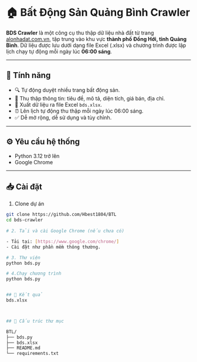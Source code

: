 # 🏠 Bất Động Sản Quảng Bình Crawler

**BDS Crawler** là một công cụ thu thập dữ liệu nhà đất từ trang [alonhadat.com.vn](https://alonhadat.com.vn), tập trung vào khu vực **thành phố Đồng Hới, tỉnh Quảng Bình**. Dữ liệu được lưu dưới dạng file Excel (.xlsx) và chương trình được lập lịch chạy tự động mỗi ngày lúc **06:00 sáng**.

---

## 📌 Tính năng

- 🔍 Tự động duyệt nhiều trang bất động sản.
- 📝 Thu thập thông tin: tiêu đề, mô tả, diện tích, giá bán, địa chỉ.
- 📁 Xuất dữ liệu ra file Excel `bds.xlsx`.
- ⏰ Lên lịch tự động thu thập mỗi ngày lúc 06:00 sáng.
- ✅ Dễ mở rộng, dễ sử dụng và tùy chỉnh.

---

## ⚙️ Yêu cầu hệ thống

- Python 3.12 trở lên
- Google Chrome

---

## 📥 Cài đặt

1. Clone dự án

```bash
git clone https://github.com/Hbest1804/BTL
cd bds-crawler
 
# 2. Tải và cài Google Chrome (nếu chưa có)

- Tải tại: [https://www.google.com/chrome/]
- Cài đặt như phần mềm thông thường.

# 3. Thư viện
python bds.py

# 4.Chạy chương trình
python bds.py


## 📂 Kết quả
bds.xlsx



## 📂 Cấu trúc thư mục

BTL/
├── bds.py               
├── bds.xlsx             
├── README.md            
└── requirements.txt      
